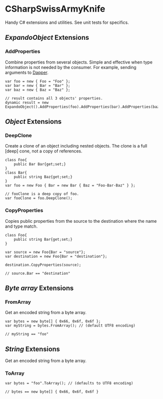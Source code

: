 # CSharpSwissArmyKnife
Handy C# extensions and utilities. See unit tests for specifics.


## _ExpandoObject_ Extensions

### AddProperties
Combine properties from several objects. Simple and effective when type information is not needed by the consumer. For example, sending arguments to [Dapper](https://github.com/StackExchange/Dapper).
```
var foo = new { Foo = "Foo" };
var bar = new { Bar = "Bar" };
var baz = new { Baz = "Baz" };

// result contains all 3 objects' properties.
dynamic result = new ExpandoObject().AddProperties(foo).AddProperties(bar).AddProperties(baz);
```

## _Object_ Extensions

### DeepClone
Create a clone of an object including nested objects. The clone is a full [deep] cone, not a copy of references.
```
class Foo{
    public Bar Bar{get;set;}
}
class Bar{
    public string Baz{get;set;}
}
var foo = new Foo { Bar = new Bar { Baz = "Foo-Bar-Baz" } };

// fooClone is a deep copy of foo.
var fooClone = foo.DeepClone();
```

### CopyProperties
Copies public properties from the source to the destination where the name and type match.

```
class Foo{
    public string Bar{get;set;}
}

var source = new Foo{Bar = "source"};
var destination = new Foo{Bar = "destination"};

destination.CopyProperties(source);

// source.Bar == "destination"
```

## _Byte array_ Extensions

### FromArray
Get an encoded string from a byte array.

```
var bytes = new byte[] { 0x66, 0x6f, 0x6f };
var myString = bytes.FromArray(); // (default UTF8 encoding)

// myString == "foo"
```

## _String_ Extensions
Get an encoded string from a byte array.

### ToArray

```
var bytes = "foo".ToArray(); // (defaults to UTF8 encoding)

// bytes == new byte[] { 0x66, 0x6f, 0x6f }
```
